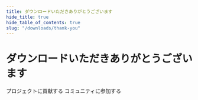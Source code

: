 ```yaml
---
title: ダウンロードいただきありがとうございます
hide_title: true
hide_table_of_contents: true
slug: "/downloads/thank-you"
---
```


<div className="text-center margin-top--xl">

# ダウンロードいただきありがとうございます

<div className="row margin-bottom--lg padding--sm flex-center">
<Link className="button button--outline button--warning button--lg margin--sm" href="/contributing">
  プロジェクトに貢献する
</Link>
<Link className="button button--outline button--info button--lg margin--sm" href="https://linwood.dev/matrix">
  コミュニティに参加する
</Link>

</div>

</div>
